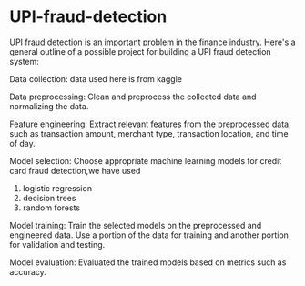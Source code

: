 # UPI-fraud-detection

UPI fraud detection is an important problem in the finance industry. Here's a general outline of a possible project for building a UPI fraud detection system:

Data collection: data used here is from kaggle

Data preprocessing: Clean and preprocess the collected data and normalizing the data.

Feature engineering: Extract relevant features from the preprocessed data, such as transaction amount, merchant type, transaction location, and time of day.

Model selection: Choose appropriate machine learning models for credit card fraud detection,we have used
1. logistic regression
2. decision trees
3. random forests

Model training: Train the selected models on the preprocessed and engineered data. Use a portion of the data for training and another portion for validation and testing.

Model evaluation: Evaluated the trained models based on metrics such as accuracy.
